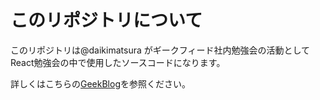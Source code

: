 # このリポジトリについて

このリポジトリは@daikimatsura がギークフィード社内勉強会の活動としてReact勉強会の中で使用したソースコードになります。

詳しくはこちらの[GeekBlog](https://www.geekfeed.co.jp/geekblog/react_base_course)を参照ください。
